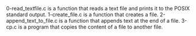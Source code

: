 0-read_textfile.c is a function that reads a text file and prints it to the POSIX standard output.
1-create_file.c is a function that creates a file.
2-append_text_to_file.c is a function that appends text at the end of a file.
3-cp.c is a program that copies the content of a file to another file.
